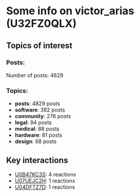 # Some info on victor_arias (U32FZ0QLX)


## Topics of interest

### Posts: 

Number of posts: 4829

### Topics:

* __posts__: 4829 posts
* __software__: 382 posts
* __community__: 276 posts
* __legal__: 94 posts
* __medical__: 88 posts
* __hardware__: 81 posts
* __design__: 68 posts

## Key interactions 

* [U0B47KC3S](./U0B47KC3S.md): 4 reactions
* [U07UEJC2H](./U07UEJC2H.md): 1 reactions
* [U04DFTZ7D](./U04DFTZ7D.md): 1 reactions

